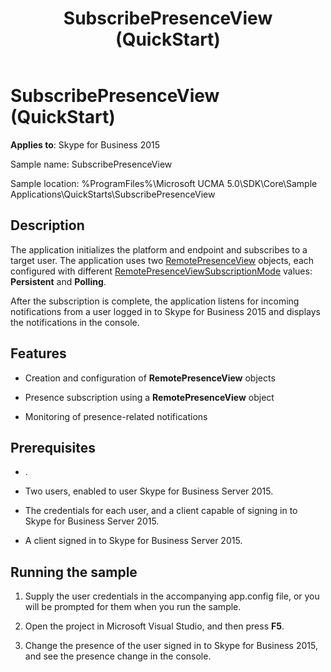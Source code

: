 ﻿---
title: SubscribePresenceView (QuickStart)
TOCTitle: SubscribePresenceView (QuickStart)
ms:assetid: 4a3d3894-80f2-4553-b719-25cc7fce92fc
ms:mtpsurl: https://msdn.microsoft.com/en-us/library/Dn454838(v=office.16)
ms:contentKeyID: 65240102
ms.date: 07/27/2015
mtps_version: v=office.16
---

# SubscribePresenceView (QuickStart)


**Applies to**: Skype for Business 2015



Sample name: SubscribePresenceView

Sample location: %ProgramFiles%\\Microsoft UCMA 5.0\\SDK\\Core\\Sample Applications\\QuickStarts\\SubscribePresenceView

## Description

The application initializes the platform and endpoint and subscribes to a target user. The application uses two [RemotePresenceView](https://msdn.microsoft.com/en-us/library/hh381152\(v=office.16\)) objects, each configured with different [RemotePresenceViewSubscriptionMode](https://msdn.microsoft.com/en-us/library/hh381952\(v=office.16\)) values: **Persistent** and **Polling**.

After the subscription is complete, the application listens for incoming notifications from a user logged in to Skype for Business 2015 and displays the notifications in the console.

## Features

  - Creation and configuration of **RemotePresenceView** objects

  - Presence subscription using a **RemotePresenceView** object

  - Monitoring of presence-related notifications

## Prerequisites

  - .

  - Two users, enabled to user Skype for Business Server 2015.

  - The credentials for each user, and a client capable of signing in to Skype for Business Server 2015.

  - A client signed in to Skype for Business Server 2015.

## Running the sample

1.  Supply the user credentials in the accompanying app.config file, or you will be prompted for them when you run the sample.

2.  Open the project in Microsoft Visual Studio, and then press **F5**.

3.  Change the presence of the user signed in to Skype for Business 2015, and see the presence change in the console.

